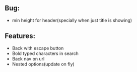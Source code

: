 ## Bug:
- min height for header(specially when just title is showing)

## Features:
- Back with escape button
- Bold typed characters in search
- Back nav on url
- Nested options(update on fly)
